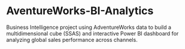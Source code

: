 # AventureWorks-BI-Analytics
Business Intelligence project using AdventureWorks data to build a multidimensional cube (SSAS) and interactive Power BI dashboard for analyzing global sales performance across channels.

